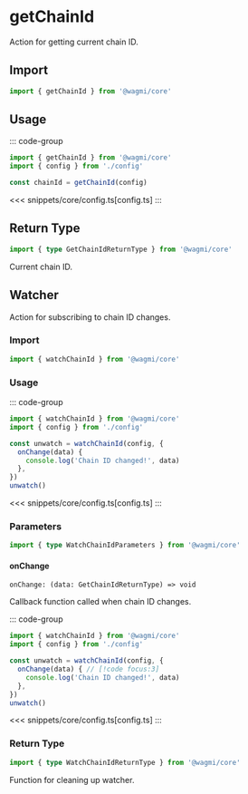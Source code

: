 # getChainId

Action for getting current chain ID.

## Import

```ts
import { getChainId } from '@wagmi/core'
```

## Usage

::: code-group
```ts [index.ts]
import { getChainId } from '@wagmi/core'
import { config } from './config'

const chainId = getChainId(config)
```
<<< snippets/core/config.ts[config.ts]
:::

## Return Type

```ts
import { type GetChainIdReturnType } from '@wagmi/core'
```

Current chain ID.

## Watcher

Action for subscribing to chain ID changes.

### Import

```ts
import { watchChainId } from '@wagmi/core'
```

### Usage

::: code-group
```ts [index.ts]
import { watchChainId } from '@wagmi/core'
import { config } from './config'

const unwatch = watchChainId(config, {
  onChange(data) {
    console.log('Chain ID changed!', data)
  },
})
unwatch()
```
<<< snippets/core/config.ts[config.ts]
:::

### Parameters

```ts
import { type WatchChainIdParameters } from '@wagmi/core'
```

#### onChange

`onChange: (data: GetChainIdReturnType) => void`

Callback function called when chain ID changes.

::: code-group
```ts [index.ts]
import { watchChainId } from '@wagmi/core'
import { config } from './config'

const unwatch = watchChainId(config, {
  onChange(data) { // [!code focus:3]
    console.log('Chain ID changed!', data)
  },
})
unwatch()
```
<<< snippets/core/config.ts[config.ts]
:::

### Return Type

```ts
import { type WatchChainIdReturnType } from '@wagmi/core'
```

Function for cleaning up watcher.
